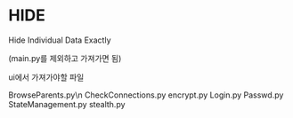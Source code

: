 # HIDE
Hide Individual Data Exactly

(main.py를 제외하고 가져가면 됨)

ui에서 가져가야할 파일

BrowseParents.py\n
CheckConnections.py
encrypt.py
Login.py
Passwd.py
StateManagement.py
stealth.py
